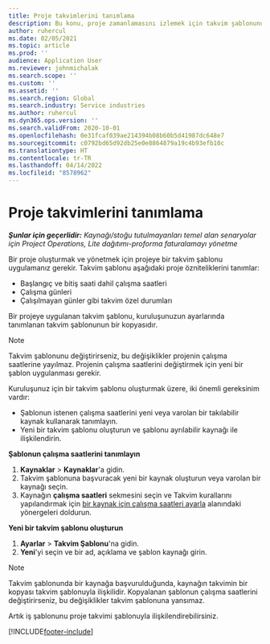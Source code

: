 ```yaml
---
title: Proje takvimlerini tanımlama
description: Bu konu, proje zamanlamasını izlemek için takvim şablonunun projeye nasıl uygulanacağı hakkında bilgi sağlar.
author: ruhercul
ms.date: 02/05/2021
ms.topic: article
ms.prod: ''
audience: Application User
ms.reviewer: johnmichalak
ms.search.scope: ''
ms.custom: ''
ms.assetid: ''
ms.search.region: Global
ms.search.industry: Service industries
ms.author: ruhercul
ms.dyn365.ops.version: ''
ms.search.validFrom: 2020-10-01
ms.openlocfilehash: 0e31fcaf039ae214394b08b60b5d41987dc648e7
ms.sourcegitcommit: c0792bd65d92db25e0e8864879a19c4b93efb10c
ms.translationtype: HT
ms.contentlocale: tr-TR
ms.lasthandoff: 04/14/2022
ms.locfileid: "8578962"
---
```

# <a name="define-project-calendars"></a>Proje takvimlerini tanımlama

_**Şunlar için geçerlidir:** Kaynağı/stoğu tutulmayanları temel alan senaryolar için Project Operations, Lite dağıtımı-proforma faturalamayı yönetme_

Bir proje oluşturmak ve yönetmek için projeye bir takvim şablonu uygulamanız gerekir. Takvim şablonu aşağıdaki proje özniteliklerini tanımlar:

- Başlangıç ve bitiş saati dahil çalışma saatleri
- Çalışma günleri
- Çalışılmayan günler gibi takvim özel durumları

Bir projeye uygulanan takvim şablonu, kuruluşunuzun ayarlarında tanımlanan takvim şablonunun bir kopyasıdır.

> [!NOTE]
> Takvim şablonunu değiştirirseniz, bu değişiklikler projenin çalışma saatlerine yayılmaz. Projenin çalışma saatlerini değiştirmek için yeni bir şablon uygulanması gerekir.

Kuruluşunuz için bir takvim şablonu oluşturmak üzere, iki önemli gereksinim vardır:

- Şablonun istenen çalışma saatlerini yeni veya varolan bir takılabilir kaynak kullanarak tanımlayın.
- Yeni bir takvim şablonu oluşturun ve şablonu ayrılabilir kaynağı ile ilişkilendirin.

**Şablonun çalışma saatlerini tanımlayın**

1. **Kaynaklar** \> **Kaynaklar**'a gidin.
2. Takvim şablonuna başvuracak yeni bir kaynak oluşturun veya varolan bir kaynağı seçin.
3. Kaynağın **çalışma saatleri** sekmesini seçin ve Takvim kurallarını yapılandırmak için [bir kaynak için çalışma saatleri ayarla](/dynamics365/field-service/set-work-hours-resource) alanındaki yönergeleri doldurun.

**Yeni bir takvim şablonu oluşturun**

1. **Ayarlar** \> **Takvim Şablonu**'na gidin.
2. **Yeni**'yi seçin ve bir ad, açıklama ve şablon kaynağı girin.

> [!NOTE]
> Takvim şablonunda bir kaynağa başvurulduğunda, kaynağın takvimin bir kopyası takvim şablonuyla ilişkilidir. Kopyalanan şablonun çalışma saatlerini değiştirirseniz, bu değişiklikler takvim şablonuna yansımaz.

Artık iş şablonunu proje takvimi şablonuyla ilişkilendirebilirsiniz.


[!INCLUDE[footer-include](../includes/footer-banner.md)]

